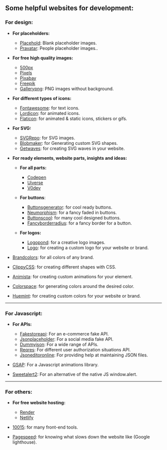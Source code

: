 ## Some helpful websites for development:
### For design:
- **For placeholders:**
  - [Placehold](https://placehold.co/): Blank placeholder images.
  - [Pravatar](https://www.pravatar.cc/): People placeholder images..
- **For free high quality images:**
  - [500px](https://500px.com/)
  - [Pixels](https://www.pexels.com/)
  - [Pixabay](https://pixabay.com/)
  - [Freepik](https://www.freepik.com/)
  - [Gallerypng](https://gallerypng.com/): PNG images without background.

- **For different types of icons:**
  - [Fontawesome](https://fontawesome.com/): for text icons.
  - [Lordicon](https://lordicon.com/): for animated icons.
  - [Flaticon](https://www.flaticon.com/): for animated & static icons, stickers or gifs.

- **For SVG:**
  - [SVGRepo](https://www.svgrepo.com/): for SVG images.
  - [Blobmaker](https://www.blobmaker.app/): for Generating custom SVG shapes.
  - [Getwaves](https://getwaves.io/): for creating SVG waves in your website.

- **For ready elements, website parts, insights and ideas:**
  - **For all parts:**
    - [Codepen](https://codepen.io/)
    - [Uiverse](https://uiverse.io/)
    - [V0dev](https://v0.dev/)

  - **For buttons**:
    - [Buttonsgenerator](https://markodenic.com/tools/buttons-generator/): for cool ready buttons.
    - [Neumorphism](https://neumorphism.io/): for a fancy faded in buttons.
    - [Buttonscool](https://www.buttons.cool/): for many cool designed buttons.
    - [Fancyborderradius]( https://9elements.github.io/fancy-border-radius/): for a fancy border for a button.

  - **For logos:**
    - [Logopond](https://logopond.com/): for a creative logo images.
    - [Logo](https://logo.com/): for creating a custom logo for your website or brand.
  
- [Brandcolors](https://brandcolors.net/): for all colors of any brand.
- [ClippyCSS](https://bennettfeely.com/clippy/): for creating different shapes with CSS.
- [Animista](https://animista.net/): for creating custom animations for your element.
- [Colorspace](https://mycolor.space/): for generating colors around the desired color.
- [Huemint](https://huemint.com/): for creating custom colors for your website or brand.

<hr>

### For Javascript:
- **For APIs:**
  - [Fakestoreapi](https://fakestoreapi.com/): For an e-commerce fake API.
  - [Jsonplaceholder](https://jsonplaceholder.typicode.com/): For a social media fake API.
  - [Dummyjson](https://dummyjson.com/): For a wide range of APIs.
  - [Reqres](https://reqres.in/): For different user authorization situations API.
  - [Jsoneditoronline](https://jsoneditoronline.org/): For providing help at maintaining JSON files.

- [GSAP](https://gsap.com/): For a Javascript animations library.
- [Sweetalert2](https://sweetalert2.github.io/): For an alternative of the native JS window.alert.

<hr>

### For others:
- **For free website hosting:**
  - [Render](https://render.com/)
  - [Netlify](https://www.netlify.com/)

- [10015](https://10015.io/): for many front-end tools.
- [Pagespeed](https://pagespeed.web.dev/): for knowing what slows down the website like (Google lighthouse).
